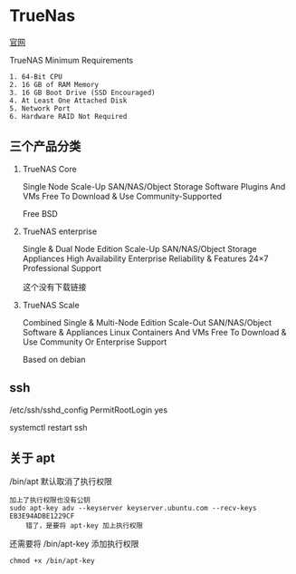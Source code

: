 # TrueNas

[官网](https://www.truenas.com/)

TrueNAS Minimum Requirements

    1. 64-Bit CPU
    2. 16 GB of RAM Memory
    3. 16 GB Boot Drive (SSD Encouraged)
    4. At Least One Attached Disk
    5. Network Port
    6. Hardware RAID Not Required

## 三个产品分类

1. TrueNAS Core

    Single Node
    Scale-Up SAN/NAS/Object Storage Software
    Plugins And VMs
    Free To Download & Use
    Community-Supported

    Free BSD

2. TrueNAS enterprise

    Single & Dual Node Edition
    Scale-Up SAN/NAS/Object Storage Appliances
    High Availability
    Enterprise Reliability & Features
    24×7 Professional Support

    这个没有下载链接

3. TrueNAS Scale

    Combined Single & Multi-Node Edition
    Scale-Out SAN/NAS/Object Software & Appliances
    Linux Containers And VMs
    Free To Download & Use
    Community Or Enterprise Support

    Based on debian


## ssh

/etc/ssh/sshd_config
    PermitRootLogin yes

systemctl restart ssh

## 关于 apt

/bin/apt 默认取消了执行权限

    加上了执行权限也没有公钥
    sudo apt-key adv --keyserver keyserver.ubuntu.com --recv-keys EB3E94ADBE1229CF
        错了，是要将 apt-key 加上执行权限

还需要将 /bin/apt-key 添加执行权限

    chmod +x /bin/apt-key


